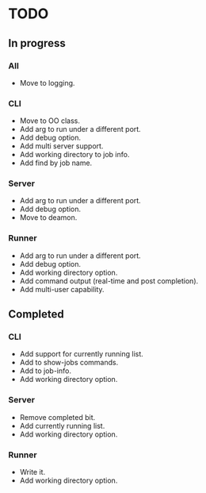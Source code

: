 # TODO

## In progress

### All
  * Move to logging.

### CLI
  * Move to OO class.
  * Add arg to run under a different port.
  * Add debug option.
  * Add multi server support.
  * Add working directory to job info.
  * Add find by job name.

### Server
  * Add arg to run under a different port.
  * Add debug option.
  * Move to deamon.


### Runner
  * Add arg to run under a different port.
  * Add debug option.
  * Add working directory option.
  * Add command output (real-time and post completion).
  * Add multi-user capability.

## Completed

### CLI
  * Add support for currently running list.
  * Add to show-jobs commands.
  * Add to job-info.
  * Add working directory option.

### Server
  * Remove completed bit.
  * Add currently running list.
  * Add working directory option.


### Runner
  * Write it.
  * Add working directory option.
